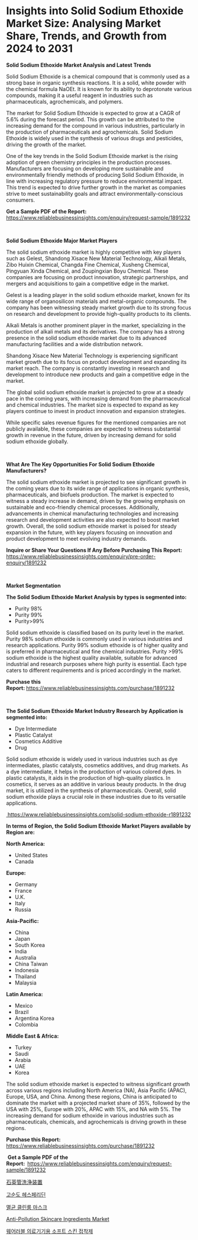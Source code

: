 <p><h1>Insights into Solid Sodium Ethoxide Market Size: Analysing Market Share, Trends, and Growth from 2024 to 2031</h1></p><p><strong>Solid Sodium Ethoxide Market Analysis and Latest Trends</strong></p>
<p><p>Solid Sodium Ethoxide is a chemical compound that is commonly used as a strong base in organic synthesis reactions. It is a solid, white powder with the chemical formula NaOEt. It is known for its ability to deprotonate various compounds, making it a useful reagent in industries such as pharmaceuticals, agrochemicals, and polymers.</p><p>The market for Solid Sodium Ethoxide is expected to grow at a CAGR of 5.6% during the forecast period. This growth can be attributed to the increasing demand for the compound in various industries, particularly in the production of pharmaceuticals and agrochemicals. Solid Sodium Ethoxide is widely used in the synthesis of various drugs and pesticides, driving the growth of the market.</p><p>One of the key trends in the Solid Sodium Ethoxide market is the rising adoption of green chemistry principles in the production processes. Manufacturers are focusing on developing more sustainable and environmentally friendly methods of producing Solid Sodium Ethoxide, in line with increasing regulatory pressure to reduce environmental impact. This trend is expected to drive further growth in the market as companies strive to meet sustainability goals and attract environmentally-conscious consumers.</p></p>
<p><strong>Get a Sample PDF of the Report:&nbsp;</strong> <a href="https://www.reliablebusinessinsights.com/enquiry/request-sample/1891232">https://www.reliablebusinessinsights.com/enquiry/request-sample/1891232</a></p>
<p>&nbsp;</p>
<p><strong>Solid Sodium Ethoxide Major Market Players</strong></p>
<p><p>The solid sodium ethoxide market is highly competitive with key players such as Gelest, Shandong Xisace New Material Technology, Alkali Metals, Zibo Huixin Chemical, Changda Fine Chemical, Xusheng Chemical, Pingyuan Xinda Chemical, and Zoupingxian Boyu Chemical. These companies are focusing on product innovation, strategic partnerships, and mergers and acquisitions to gain a competitive edge in the market.</p><p>Gelest is a leading player in the solid sodium ethoxide market, known for its wide range of organosilicon materials and metal-organic compounds. The company has been witnessing steady market growth due to its strong focus on research and development to provide high-quality products to its clients.</p><p>Alkali Metals is another prominent player in the market, specializing in the production of alkali metals and its derivatives. The company has a strong presence in the solid sodium ethoxide market due to its advanced manufacturing facilities and a wide distribution network.</p><p>Shandong Xisace New Material Technology is experiencing significant market growth due to its focus on product development and expanding its market reach. The company is constantly investing in research and development to introduce new products and gain a competitive edge in the market.</p><p>The global solid sodium ethoxide market is projected to grow at a steady pace in the coming years, with increasing demand from the pharmaceutical and chemical industries. The market size is expected to expand as key players continue to invest in product innovation and expansion strategies.</p><p>While specific sales revenue figures for the mentioned companies are not publicly available, these companies are expected to witness substantial growth in revenue in the future, driven by increasing demand for solid sodium ethoxide globally.</p></p>
<p>&nbsp;</p>
<p><strong>What Are The Key Opportunities For Solid Sodium Ethoxide Manufacturers?</strong></p>
<p><p>The solid sodium ethoxide market is projected to see significant growth in the coming years due to its wide range of applications in organic synthesis, pharmaceuticals, and biofuels production. The market is expected to witness a steady increase in demand, driven by the growing emphasis on sustainable and eco-friendly chemical processes. Additionally, advancements in chemical manufacturing technologies and increasing research and development activities are also expected to boost market growth. Overall, the solid sodium ethoxide market is poised for steady expansion in the future, with key players focusing on innovation and product development to meet evolving industry demands.</p></p>
<p><strong>Inquire or Share Your Questions If Any Before Purchasing This Report:</strong> <a href="https://www.reliablebusinessinsights.com/enquiry/pre-order-enquiry/1891232">https://www.reliablebusinessinsights.com/enquiry/pre-order-enquiry/1891232</a></p>
<p>&nbsp;</p>
<p><strong>Market Segmentation</strong></p>
<p><strong>The Solid Sodium Ethoxide Market Analysis by types is segmented into:</strong></p>
<p><ul><li>Purity 98%</li><li>Purity 99%</li><li>Purity>99%</li></ul></p>
<p><p>Solid sodium ethoxide is classified based on its purity level in the market. Purity 98% sodium ethoxide is commonly used in various industries and research applications. Purity 99% sodium ethoxide is of higher quality and is preferred in pharmaceutical and fine chemical industries. Purity >99% sodium ethoxide is the highest quality available, suitable for advanced industrial and research purposes where high purity is essential. Each type caters to different requirements and is priced accordingly in the market.</p></p>
<p><strong>Purchase this Report:&nbsp;</strong><a href="https://www.reliablebusinessinsights.com/purchase/1891232">https://www.reliablebusinessinsights.com/purchase/1891232</a></p>
<p>&nbsp;</p>
<p><strong>The Solid Sodium Ethoxide Market Industry Research by Application is segmented into:</strong></p>
<p><ul><li>Dye Intermediate</li><li>Plastic Catalyst</li><li>Cosmetics Additive</li><li>Drug</li></ul></p>
<p><p>Solid sodium ethoxide is widely used in various industries such as dye intermediates, plastic catalysts, cosmetics additives, and drug markets. As a dye intermediate, it helps in the production of various colored dyes. In plastic catalysts, it aids in the production of high-quality plastics. In cosmetics, it serves as an additive in various beauty products. In the drug market, it is utilized in the synthesis of pharmaceuticals. Overall, solid sodium ethoxide plays a crucial role in these industries due to its versatile applications.</p></p>
<p><a href="https://www.reliablebusinessinsights.com/solid-sodium-ethoxide-r1891232">&nbsp;https://www.reliablebusinessinsights.com/solid-sodium-ethoxide-r1891232</a></p>
<p><strong>In terms of Region, the Solid Sodium Ethoxide Market Players available by Region are:</strong></p>
<p>
    <p> <strong> North America: </strong>
        <ul>
            <li>United States</li>
            <li>Canada</li>
        </ul>
        </p> 
    <p> <strong> Europe: </strong>
        <ul>
            <li>Germany</li>
            <li>France</li>
            <li>U.K.</li>
            <li>Italy</li>
            <li>Russia</li>
        </ul>
        </p> 
    <p> <strong> Asia-Pacific: </strong>
        <ul>
            <li>China</li>
            <li>Japan</li>
            <li>South Korea</li>
            <li>India</li>
            <li>Australia</li>
            <li>China Taiwan</li>
            <li>Indonesia</li>
            <li>Thailand</li>
            <li>Malaysia</li>
        </ul>
        </p> 
    <p> <strong> Latin America: </strong>
        <ul>
            <li>Mexico</li>
            <li>Brazil</li>
            <li>Argentina Korea</li>
            <li>Colombia</li>
        </ul>
        </p> 
    <p> <strong> Middle East & Africa: </strong>
        <ul>
            <li>Turkey</li>
            <li>Saudi</li>
            <li>Arabia</li>
            <li>UAE</li>
            <li>Korea</li>
        </ul>
    </p>
    </p>
<p><p>The solid sodium ethoxide market is expected to witness significant growth across various regions including North America (NA), Asia Pacific (APAC), Europe, USA, and China. Among these regions, China is anticipated to dominate the market with a projected market share of 35%, followed by the USA with 25%, Europe with 20%, APAC with 15%, and NA with 5%. The increasing demand for sodium ethoxide in various industries such as pharmaceuticals, chemicals, and agrochemicals is driving growth in these regions.</p></p>
<p><strong>Purchase this Report: </strong><a href="https://www.reliablebusinessinsights.com/purchase/1891232">https://www.reliablebusinessinsights.com/purchase/1891232</a></p>
<p>&nbsp;<strong>Get a Sample PDF of the Report:&nbsp;&nbsp;</strong><a href="https://www.reliablebusinessinsights.com/enquiry/request-sample/1891232">https://www.reliablebusinessinsights.com/enquiry/request-sample/1891232</a></p>
<p><strong></strong></p>
<p><p><a href="https://github.com/dzy793153605/Market-Research-Report-List-2/blob/main/7712335115192.md">石英管洗浄装置</a></p><p><a href="https://medium.com/@demarcuskuhlman/%EA%B3%A0%EC%88%9C%EB%8F%84-%ED%95%B4%ED%94%BC%EB%A6%AC%EB%94%98-%EC%8B%9C%EC%9E%A5-%EC%A0%90%EC%9C%A0%EC%9C%A8-%EB%B0%8F-%EA%B2%BD%EC%9F%81-%ED%92%8D%EA%B2%BD%EC%97%90-%EB%8C%80%ED%95%9C-%ED%86%B5%EC%B0%B0%EC%9D%80-2024%EB%85%84%EB%B6%80%ED%84%B0-2031%EB%85%84%EA%B9%8C%EC%A7%80%EC%9D%98-%EA%B8%B0%EA%B0%84%EC%9D%84-%EB%8B%A4%EB%A3%B9%EB%8B%88%EB%8B%A4-45063fa6cd89">고순도 헤스페리딘</a></p><p><a href="https://github.com/crfsywufhm81415/Market-Research-Report-List-2/blob/main/7674696111366.md">멸균 클린룸 마스크</a></p><p><a href="https://github.com/abdelrhmankishk22/Market-Research-Report-List-4/blob/main/anti-pollution-skincare-ingredients-market.md">Anti-Pollution Skincare Ingredients Market</a></p><p><a href="https://github.com/vs10l4sfg5c/Market-Research-Report-List-2/blob/main/1269373111367.md">웨어러블 의료기기용 소프트 스킨 접착제</a></p></p>